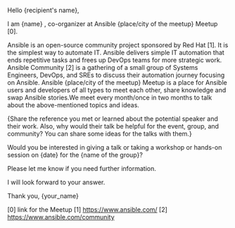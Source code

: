 Hello {recipient's name},
 
I am {name} , co-organizer at Ansible {place/city of the meetup} Meetup [0].

Ansible is an open-source community project sponsored by Red Hat [1].
It is the simplest way to automate IT. Ansible delivers simple IT automation that ends repetitive tasks and frees up DevOps teams for more strategic work.
Ansible Community [2] is a gathering of a small group of Systems Engineers, DevOps, and SREs to discuss their automation journey focusing on Ansible.
Ansible {place/city of the meetup} Meetup is a place for Ansible users and developers of all types to meet each other, share knowledge and swap Ansible stories.We meet every month/once in two months to talk about the above-mentioned topics and ideas. 

{Share the reference you met or learned about the potential speaker and their work. Also, why would their talk be helpful for the event, group, and community? You can share some ideas for the talks with them.} 

Would you be interested in giving a talk or taking a workshop or hands-on session on {date} for the {name of the group}?

Please let me know if you need further information.

I will look forward to your answer.

Thank you,
{your_name}

[0] link for the Meetup
[1] https://www.ansible.com/
[2] https://www.ansible.com/community
